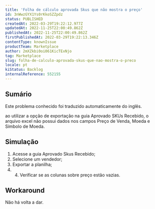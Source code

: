 ```yaml
---
title: 'Folha de cálculo aprovada Skus que não mostra o preço'
id: 3nWwzGYX1Ys0rKkoSZZpdz
status: PUBLISHED
createdAt: 2022-03-29T19:22:12.977Z
updatedAt: 2022-11-25T22:00:49.862Z
publishedAt: 2022-11-25T22:00:49.862Z
firstPublishedAt: 2022-03-29T19:22:13.346Z
contentType: knownIssue
productTeam: Marketplace
author: 2mXZkbi0oi061KicTExNjo
tag: Marketplace
slug: folha-de-calculo-aprovada-skus-que-nao-mostra-o-preco
locale: pt
kiStatus: Backlog
internalReference: 552155
---
```


## Sumário

<div class="alert alert-info">
  <p>Este problema conhecido foi traduzido automaticamente do inglês.</p>
</div>


ao utilizar a opção de exportação na guia Aprovado SKUs Recebido, o arquivo excel não possui dados nos campos Preço de Venda, Moeda e Símbolo de Moeda.



## Simulação



1. Acesse a guia Aprovado Skus Recebido;
2. Selecione um vendedor;
3. Exportar a planilha;
4. 4. Verificar se as colunas sobre preço estão vazias.



## Workaround


Não há volta a dar.

